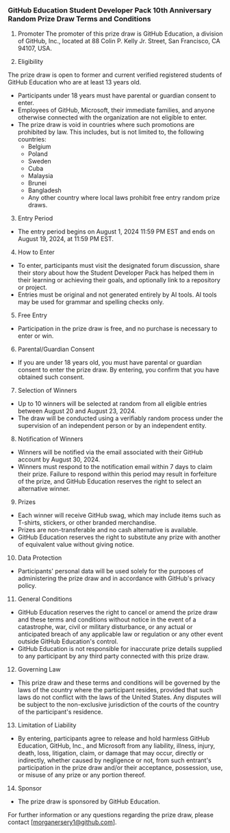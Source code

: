 ### GitHub Education Student Developer Pack 10th Anniversary Random Prize Draw Terms and Conditions

1. Promoter
The promoter of this prize draw is GitHub Education, a division of GitHub, Inc., located at 88 Colin P. Kelly Jr. Street, San Francisco, CA 94107, USA.

2. Eligibility

The prize draw is open to former and current verified registered students of GitHub Education who are at least 13 years old.
- Participants under 18 years must have parental or guardian consent to enter.
- Employees of GitHub, Microsoft, their immediate families, and anyone otherwise connected with the organization are not eligible to enter.
- The prize draw is void in countries where such promotions are prohibited by law. This includes, but is not limited to, the following countries:
  - Belgium
  - Poland
  - Sweden
  - Cuba
  - Malaysia
  - Brunei
  - Bangladesh
  - Any other country where local laws prohibit free entry random prize draws.

3. Entry Period

- The entry period begins on August 1, 2024 11:59 PM EST and ends on August 19, 2024, at 11:59 PM EST.

4. How to Enter

- To enter, participants must visit the designated forum discussion, share their story about how the Student Developer Pack has helped them in their learning or achieving their goals, and optionally link to a repository or project.
- Entries must be original and not generated entirely by AI tools. AI tools may be used for grammar and spelling checks only.

5. Free Entry

- Participation in the prize draw is free, and no purchase is necessary to enter or win.

6. Parental/Guardian Consent

- If you are under 18 years old, you must have parental or guardian consent to enter the prize draw. By entering, you confirm that you have obtained such consent.

7. Selection of Winners

- Up to 10 winners will be selected at random from all eligible entries between August 20 and August 23, 2024.
- The draw will be conducted using a verifiably random process under the supervision of an independent person or by an independent entity.

8. Notification of Winners

- Winners will be notified via the email associated with their GitHub account by August 30, 2024.
- Winners must respond to the notification email within 7 days to claim their prize. Failure to respond within this period may result in forfeiture of the prize, and GitHub Education reserves the right to select an alternative winner.

9. Prizes

- Each winner will receive GitHub swag, which may include items such as T-shirts, stickers, or other branded merchandise.
- Prizes are non-transferable and no cash alternative is available.
- GitHub Education reserves the right to substitute any prize with another of equivalent value without giving notice.

10. Data Protection

- Participants' personal data will be used solely for the purposes of administering the prize draw and in accordance with GitHub's privacy policy.

11. General Conditions

- GitHub Education reserves the right to cancel or amend the prize draw and these terms and conditions without notice in the event of a catastrophe, war, civil or military disturbance, or any actual or anticipated breach of any applicable law or regulation or any other event outside GitHub Education's control.
- GitHub Education is not responsible for inaccurate prize details supplied to any participant by any third party connected with this prize draw.

12. Governing Law

- This prize draw and these terms and conditions will be governed by the laws of the country where the participant resides, provided that such laws do not conflict with the laws of the United States. Any disputes will be subject to the non-exclusive jurisdiction of the courts of the country of the participant's residence.

13. Limitation of Liability

- By entering, participants agree to release and hold harmless GitHub Education, GitHub, Inc., and Microsoft from any liability, illness, injury, death, loss, litigation, claim, or damage that may occur, directly or indirectly, whether caused by negligence or not, from such entrant's participation in the prize draw and/or their acceptance, possession, use, or misuse of any prize or any portion thereof.

14. Sponsor

- The prize draw is sponsored by GitHub Education.

For further information or any questions regarding the prize draw, please contact [morganersery1@github.com].
